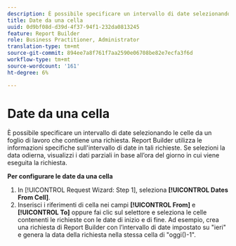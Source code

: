 ```yaml
---
description: È possibile specificare un intervallo di date selezionando le celle da un foglio di lavoro che contiene una richiesta. Report Builder utilizza le informazioni specifiche sull'intervallo di date in tali richieste. Se selezioni la data odierna, visualizzi i dati parziali in base all’ora del giorno in cui viene eseguita la richiesta.
title: Date da una cella
uuid: 0d9bf08d-d39d-4f37-94f1-232da0813245
feature: Report Builder
role: Business Practitioner, Administrator
translation-type: tm+mt
source-git-commit: 894ee7a8f761f7aa2590e06708be82e7ecfa3f6d
workflow-type: tm+mt
source-wordcount: '161'
ht-degree: 6%

---
```



# Date da una cella

È possibile specificare un intervallo di date selezionando le celle da un foglio di lavoro che contiene una richiesta. Report Builder utilizza le informazioni specifiche sull&#39;intervallo di date in tali richieste. Se selezioni la data odierna, visualizzi i dati parziali in base all’ora del giorno in cui viene eseguita la richiesta.

**Per configurare le date da una cella**

1. In [!UICONTROL Request Wizard: Step 1], seleziona **[!UICONTROL Dates From Cell]**.
1. Inserisci i riferimenti di cella nei campi **[!UICONTROL From]** e **[!UICONTROL To]** oppure fai clic sul selettore e seleziona le celle contenenti le richieste con le date di inizio e di fine.
Ad esempio, crea una richiesta di Report Builder con l’intervallo di date impostato su &quot;ieri&quot; e genera la data della richiesta nella stessa cella di &quot;oggi()-1&quot;.
